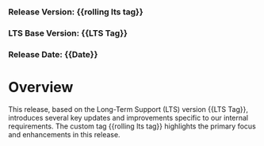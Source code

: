 ### Release Version: {{rolling lts tag}}
 
### LTS Base Version: {{LTS Tag}}
 
### Release Date: {{Date}}
 
# Overview
 
This release, based on the Long-Term Support (LTS) version {{LTS Tag}}, introduces several key updates and improvements specific to our internal requirements. The custom tag {{rolling lts tag}} highlights the primary focus and enhancements in this release.
